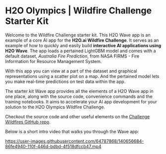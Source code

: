 # H2O Olympics | Wildfire Challenge Starter Kit

Welcome to the Wildfire Challenge starter kit. This H2O Wave app is an example of a core AI app for the **H2O.ai Wildfire Challenge**. It serves as an example of how to quickly and easily build **interactive AI applications using H2O Wave**. The app loads a pertained LightGBM model and comes with a default dataset, *Australia Fire Prediction*, from NASA FIRMS - Fire Information for Resource Management System.

With this app you can view at a part of the dataset and graphical representations using a scatter plot on a map. And the pertained model lets you make real-time predictions on test data within the app.

The starter kit Wave app provides all the elements of a H2O Wave app in one place, along with the source code, convenience commands and the training notebooks. It aims to accelerate your AI app development for your solution to the H2O Olympics Wildfire Challenge.

Checkout the source code and other useful elements on the [Challenge Wildfires GitHub repo](https://github.com/h2oai/challenge-wildfires).

Below is a short intro video that walks you through the Wave app:

https://user-images.githubusercontent.com/64787868/140656684-86fe4940-110f-446d-bdbd-4f518dfccb47.mp4
